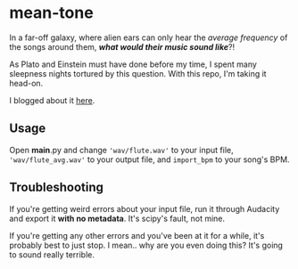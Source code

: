 mean-tone
=========
In a far-off galaxy, where alien ears can only hear the _average frequency_ of the songs around them, ___what would their music sound like___?!

As Plato and Einstein must have done before my time, I spent many sleepness nights tortured by this question. With this repo, I'm taking it head-on.

I blogged about it [here](http://www.rileyjshaw.com/blog/taking-the-average-tone/).

## Usage
Open __main__.py and change `'wav/flute.wav'` to your input file, `'wav/flute_avg.wav'` to your output file, and `import_bpm` to your song's BPM.

## Troubleshooting
If you're getting weird errors about your input file, run it through Audacity and export it __with no metadata__. It's scipy's fault, not mine.

If you're getting any other errors and you've been at it for a while, it's probably best to just stop. I mean.. why are you even doing this? It's going to sound really terrible.
